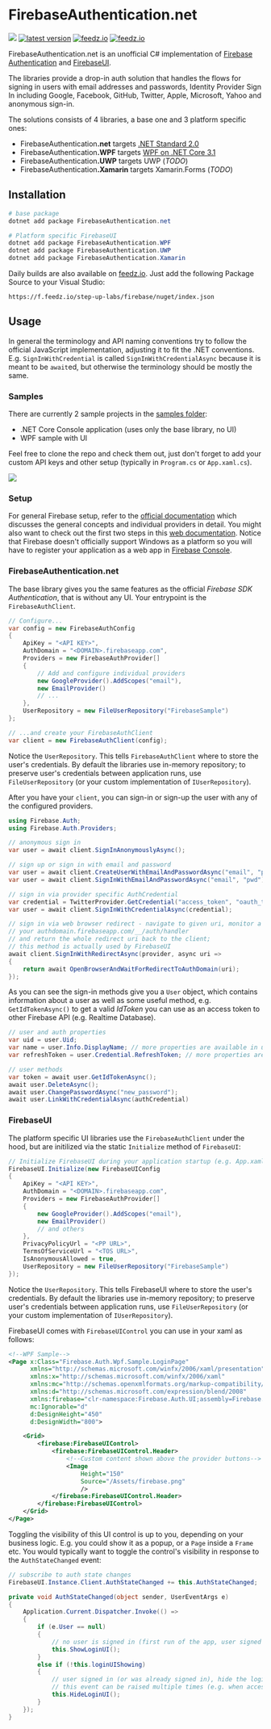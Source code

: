 # FirebaseAuthentication.net
![](https://github.com/step-up-labs/firebase-authentication-dotnet/workflows/build/badge.svg)
[![latest version](https://img.shields.io/nuget/v/FirebaseAuthentication.net)](https://www.nuget.org/packages/FirebaseAuthentication.net)
[![feedz.io](https://img.shields.io/badge/endpoint.svg?label=FirebaseAuthentication.net&url=https%3A%2F%2Ff.feedz.io%2Fstep-up-labs%2Ffirebase%2Fshield%2FFirebaseAuthentication.net%2Flatest)](https://f.feedz.io/step-up-labs/firebase/packages/FirebaseAuthentication.net/latest/download)
[![feedz.io](https://img.shields.io/badge/endpoint.svg?label=FirebaseUI%20WPF&url=https%3A%2F%2Ff.feedz.io%2Fstep-up-labs%2Ffirebase%2Fshield%2FFirebaseAuthentication.WPF%2Flatest)](https://f.feedz.io/step-up-labs/firebase/packages/FirebaseAuthentication.WPF/latest/download)

FirebaseAuthentication.net is an unofficial C# implementation of [Firebase Authentication](https://firebase.google.com/docs/auth)
and [FirebaseUI](https://firebase.google.com/docs/auth). 

The libraries provide a drop-in auth solution that handles the flows for signing in users with email addresses and passwords, Identity Provider Sign In including Google, Facebook, GitHub, Twitter, Apple, Microsoft, Yahoo and anonymous sign-in.

The solutions consists of 4 libraries, a base one and 3 platform specific ones:
* FirebaseAuthentication<strong>.net</strong> targets [.NET Standard 2.0](https://github.com/dotnet/standard/blob/master/docs/versions.md)
* FirebaseAuthentication<strong>.WPF</strong> targets [WPF on .NET Core 3.1](https://github.com/dotnet/wpf)
* FirebaseAuthentication<strong>.UWP</strong> targets UWP (*TODO*)
* FirebaseAuthentication<strong>.Xamarin</strong> targets Xamarin.Forms (*TODO*)

## Installation
```powershell
# base package
dotnet add package FirebaseAuthentication.net

# Platform specific FirebaseUI 
dotnet add package FirebaseAuthentication.WPF
dotnet add package FirebaseAuthentication.UWP
dotnet add package FirebaseAuthentication.Xamarin
```

Daily builds are also available on [feedz.io](https://feedz.io). Just add the following Package Source to your Visual Studio:

```
https://f.feedz.io/step-up-labs/firebase/nuget/index.json
```

## Usage

In general the terminology and API naming conventions try to follow the official JavaScript implementation, adjusting it to fit the .NET conventions. 
E.g. `SignInWithCredential` is called `SignInWithCredentialAsync` because it is meant to be `await`ed, but otherwise the terminology should be mostly the same.


### Samples
There are currently 2 sample projects in the [samples folder](/samples/):

* .NET Core Console application (uses only the base library, no UI)
* WPF sample with UI

Feel free to clone the repo and check them out, just don't forget to add your custom API keys and other setup (typically in `Program.cs` or `App.xaml.cs`).

![](art/SampleWPF.png)

### Setup

For general Firebase setup, refer to the [official documentation](https://firebase.google.com/docs/auth) which discusses the general concepts and individual providers in detail. 
You might also want to check out the first two steps in this [web documentation](https://firebase.google.com/docs/web/setup). 
Notice that Firebase doesn't officially support Windows as a platform so you will have to register your application as a web app in [Firebase Console](https://console.firebase.google.com/).

### FirebaseAuthentication.net

The base library gives you the same features as the official *Firebase SDK Authentication*, that is without any UI. Your entrypoint is the `FirebaseAuthClient`.

```csharp
// Configure...
var config = new FirebaseAuthConfig
{
    ApiKey = "<API KEY>",
    AuthDomain = "<DOMAIN>.firebaseapp.com",
    Providers = new FirebaseAuthProvider[]
    {
        // Add and configure individual providers
        new GoogleProvider().AddScopes("email"),
        new EmailProvider()
        // ...
    },
    UserRepository = new FileUserRepository("FirebaseSample")
};

// ...and create your FirebaseAuthClient
var client = new FirebaseAuthClient(config);
```

Notice the `UserRepository`. This tells `FirebaseAuthClient` where to store the user's credentials. 
By default the libraries use in-memory repository; to preserve user's credentials between application runs, use `FileUserRepository` (or your custom implementation of `IUserRepository`).

After you have your `client`, you can sign-in or sign-up the user with any of the configured providers.

```csharp
using Firebase.Auth;
using Firebase.Auth.Providers;

// anonymous sign in
var user = await client.SignInAnonymouslyAsync();

// sign up or sign in with email and password
var user = await client.CreateUserWithEmailAndPasswordAsync("email", "pwd", "Display Name");
var user = await client.SignInWithEmailAndPasswordAsync("email", "pwd");

// sign in via provider specific AuthCredential
var credential = TwitterProvider.GetCredential("access_token", "oauth_token_secret");
var user = await client.SignInWithCredentialAsync(credential);

// sign in via web browser redirect - navigate to given uri, monitor a redirect to 
// your authdomain.firebaseapp.com/__/auth/handler
// and return the whole redirect uri back to the client;
// this method is actually used by FirebaseUI
await client.SignInWithRedirectAsync(provider, async uri =>
{    
    return await OpenBrowserAndWaitForRedirectToAuthDomain(uri);
});
```

As you can see the sign-in methods give you a `User` object, which contains information about a user as well as some useful method, e.g. `GetIdTokenAsync()` to get a valid *IdToken* you can use as an access token to other Firebase API (e.g. Realtime Database).

```csharp
// user and auth properties
var uid = user.Uid;
var name = user.Info.DisplayName; // more properties are available in user.Info
var refreshToken = user.Credential.RefreshToken; // more properties are available in user.Credential

// user methods
var token = await user.GetIdTokenAsync();
await user.DeleteAsync();
await user.ChangePasswordAsync("new_password");
await user.LinkWithCredentialAsync(authCredential)
```

### FirebaseUI

The platform specific UI libraries use the `FirebaseAuthClient` under the hood, but are initilized via the static `Initialize` method of `FirebaseUI`:

```csharp
// Initialize FirebaseUI during your application startup (e.g. App.xaml.cs)
FirebaseUI.Initialize(new FirebaseUIConfig
{
    ApiKey = "<API KEY>",
    AuthDomain = "<DOMAIN>.firebaseapp.com",
    Providers = new FirebaseAuthProvider[]
    {
        new GoogleProvider().AddScopes("email"),
        new EmailProvider()
        // and others
    },
    PrivacyPolicyUrl = "<PP URL>",
    TermsOfServiceUrl = "<TOS URL>",
    IsAnonymousAllowed = true,
    UserRepository = new FileUserRepository("FirebaseSample")
});
```

Notice the `UserRepository`. This tells FirebaseUI where to store the user's credentials. 
By default the libraries use in-memory repository; to preserve user's credentials between application runs, use `FileUserRepository` (or your custom implementation of `IUserRepository`).

FirebaseUI comes with `FirebaseUIControl` you can use in your xaml as follows:

```xml
<!--WPF Sample-->
<Page x:Class="Firebase.Auth.Wpf.Sample.LoginPage"
      xmlns="http://schemas.microsoft.com/winfx/2006/xaml/presentation"
      xmlns:x="http://schemas.microsoft.com/winfx/2006/xaml"
      xmlns:mc="http://schemas.openxmlformats.org/markup-compatibility/2006" 
      xmlns:d="http://schemas.microsoft.com/expression/blend/2008" 
      xmlns:firebase="clr-namespace:Firebase.Auth.UI;assembly=Firebase.Auth.UI.WPF"
      mc:Ignorable="d" 
      d:DesignHeight="450" 
      d:DesignWidth="800">

    <Grid>
        <firebase:FirebaseUIControl>
            <firebase:FirebaseUIControl.Header>
                <!--Custom content shown above the provider buttons-->
                <Image 
                    Height="150"
                    Source="/Assets/firebase.png"
                    />
            </firebase:FirebaseUIControl.Header>
        </firebase:FirebaseUIControl>
    </Grid>
</Page>
```

Toggling the visibility of this UI control is up to you, depending on your business logic. 
E.g. you could show it as a popup, or a `Page` inside a `Frame` etc. 
You would typically want to toggle the control's visibility in response to the `AuthStateChanged` event:

```csharp
// subscribe to auth state changes
FirebaseUI.Instance.Client.AuthStateChanged += this.AuthStateChanged;

private void AuthStateChanged(object sender, UserEventArgs e)
{
    Application.Current.Dispatcher.Invoke(() =>
    {
        if (e.User == null)
        {
            // no user is signed in (first run of the app, user signed out..), show login UI 
            this.ShowLoginUI();
        }
        else if (!this.loginUIShowing)
        {
            // user signed in (or was already signed in), hide the login UI
            // this event can be raised multiple times (e.g. when access token gets refreshed), you need to be ready for that
            this.HideLoginUI();
        }
    });
}
```